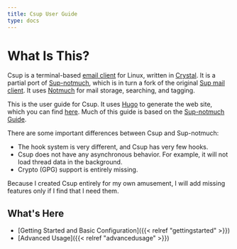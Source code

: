 ```yaml
---
title: Csup User Guide
type: docs
---
```


# What Is This?

Csup is a terminal-based [email client](https://www.bloovis.com/cgit/csup/) for Linux,
written in [Crystal](https://crystal-lang.org/).  It is a partial port of
[Sup-notmuch](https://www.bloovis.com/cgit/sup-notmuch/), which is in turn
a fork of the original [Sup mail client](https://github.com/sup-heliotrope/sup).
It uses [Notmuch](https://notmuchmail.org/) for mail storage, searching, and tagging.

This is the user guide for Csup.
It uses [Hugo](https://gohugo.io/) to generate the web site, which you can find
[here](https://www.bloovis.com/csupguide/).
Much of this guide is based on the [Sup-notmuch Guide](https://www.bloovis.com/supguide/).

There are some important differences between Csup and Sup-notmuch:

* The hook system is very different, and Csup has very few hooks.
* Csup does not have any asynchronous behavior.  For example, it will not load
thread data in the background.
* Crypto (GPG) support is entirely missing.

Because I created Csup entirely for my own amusement, I will add missing features
only if I find that I need them.

## What's Here

* [Getting Started and Basic Configuration]({{< relref "gettingstarted" >}})
* [Advanced Usage]({{< relref "advancedusage" >}})
